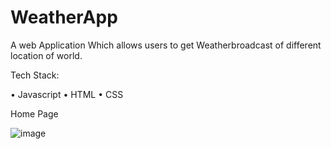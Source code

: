 # WeatherApp

A web Application Which allows users to get Weatherbroadcast of different location of world.

Tech Stack:

• Javascript
• HTML
• CSS

Home Page

![image](https://user-images.githubusercontent.com/96108472/228871671-d579ad0a-9e6c-41e6-aae4-bbff7b300e2c.png)
